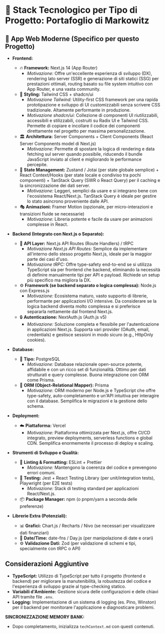 # 🧰 Stack Tecnologico per Tipo di Progetto: Portafoglio di Markowitz

## 📱 App Web Moderne (Specifico per questo Progetto)

-   **Frontend:**
    -   🔥 **Framework:** Next.js 14 (App Router)
        -   *Motivazione:* Offre un'eccellente esperienza di sviluppo (DX), rendering lato server (SSR) e generazione di siti statici (SSG) per prestazioni ottimali, routing basato su file system intuitivo con App Router, e una vasta community.
    -   🎨 **Styling:** Tailwind CSS + shadcn/ui
        -   *Motivazione Tailwind:* Utility-first CSS framework per una rapida prototipazione e sviluppo di UI customizzabili senza scrivere CSS tradizionale. Altamente performante in produzione.
        -   *Motivazione shadcn/ui:* Collezione di componenti UI riutilizzabili, accessibili e stilizzabili, costruiti su Radix UI e Tailwind CSS. Permette di copiare e incollare il codice dei componenti direttamente nel progetto per massima personalizzazione.
    -   🏛️ **Architettura:** Server Components + Client Components (React Server Components model di Next.js)
        -   *Motivazione:* Permette di spostare la logica di rendering e data fetching sul server quando possibile, riducendo il bundle JavaScript inviato al client e migliorando le performance percepite.
    -   🔄 **State Management:** Zustand / Jotai (per state globale semplice) + React Context/Hooks (per state locale e condiviso tra pochi componenti) + TanStack Query (SWR o React Query) per il caching e la sincronizzazione dei dati server.
        -   *Motivazione:* Leggeri, semplici da usare e si integrano bene con l'ecosistema React/Next.js. TanStack Query è ideale per gestire lo stato asincrono proveniente dalle API.
    -   🎭 **Animazioni:** Framer Motion (opzionale, per micro-interazioni e transizioni fluide se necessarie)
        -   *Motivazione:* Libreria potente e facile da usare per animazioni complesse in React.

-   **Backend (Integrato con Next.js o Separato):**
    -   🚀 **API Layer:** Next.js API Routes (Route Handlers) / tRPC
        -   *Motivazione Next.js API Routes:* Semplice da implementare all'interno dello stesso progetto Next.js, ideale per la maggior parte dei casi d'uso.
        -   *Motivazione tRPC:* Offre type-safety end-to-end se si utilizza TypeScript sia per frontend che backend, eliminando la necessità di definire manualmente tipi per API e payload. Richiede un setup più specifico ma migliora la DX.
    -   ⚙️ **Framework (se backend separato o logica complessa):** Node.js con Express.js
        -   *Motivazione:* Ecosistema maturo, vasto supporto di librerie, performante per applicazioni I/O intensive. Da considerare se la logica backend diventa molto complessa e si preferisce separarla nettamente dal frontend Next.js.
    -   🔒 **Autenticazione:** NextAuth.js (Auth.js v5)
        -   *Motivazione:* Soluzione completa e flessibile per l'autenticazione in applicazioni Next.js. Supporta vari provider (OAuth, email, credentials) e gestisce sessioni in modo sicuro (e.g., HttpOnly cookies).

-   **Database:**
    -   💾 **Tipo:** PostgreSQL
        -   *Motivazione:* Database relazionale open-source potente, affidabile e con un ricco set di funzionalità. Ottimo per dati strutturati e query complesse. Buona integrazione con ORM come Prisma.
    -   🔄 **ORM (Object-Relational Mapper):** Prisma
        -   *Motivazione:* ORM moderno per Node.js e TypeScript che offre type-safety, auto-completamento e un'API intuitiva per interagire con il database. Semplifica le migrazioni e la gestione dello schema.

-   **Deployment:**
    -   ☁️ **Piattaforma:** Vercel
        -   *Motivazione:* Piattaforma ottimizzata per Next.js, offre CI/CD integrato, preview deployments, serverless functions e global CDN. Semplifica enormemente il processo di deploy e scaling.

-   **Strumenti di Sviluppo e Qualità:**
    -   🔧 **Linting & Formatting:** ESLint + Prettier
        -   *Motivazione:* Mantengono la coerenza del codice e prevengono errori comuni.
    -   🧪 **Testing:** Jest + React Testing Library (per unit/integration tests), Playwright (per E2E tests)
        -   *Motivazione:* Stack di testing standard per applicazioni React/Next.js.
    -   📦 **Package Manager:** npm (o pnpm/yarn a seconda delle preferenze)

-   **Librerie Extra (Potenziali):**
    -   📊 **Grafici:** Chart.js / Recharts / Nivo (se necessari per visualizzare dati finanziari)
    -   📅 **Date/Time:** date-fns / Day.js (per manipolazione di date e orari)
    -   ⚙️ **Validazione Dati:** Zod (per validazione di schemi e tipi, specialmente con tRPC o API)

## Considerazioni Aggiuntive
-   **TypeScript:** Utilizzo di TypeScript per tutto il progetto (frontend e backend) per migliorare la manutenibilità, la robustezza del codice e l'esperienza di sviluppo grazie al type-checking statico.
-   **Variabili d'Ambiente:** Gestione sicura delle configurazioni e delle chiavi API tramite file `.env`.
-   **Logging:** Implementazione di un sistema di logging (es. Pino, Winston) per il backend per monitorare l'applicazione e diagnosticare problemi.

**SINCRONIZZAZIONE MEMORY BANK:**
- Dopo completamento, inizializza `techContext.md` con questi contenuti.